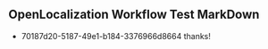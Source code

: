 ## OpenLocalization Workflow Test MarkDown
* 70187d20-5187-49e1-b184-3376966d8664 thanks!

<!--HONumber=Aug16_HO1-->


